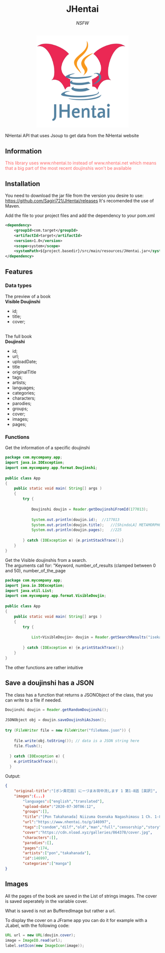 <h1 align="center">JHentai</h1>
<h6 align="center">NSFW</h6>

<p align="center">
  <img width="300" height="300" src="https://github.com/Sagiri721/JHentai/blob/master/res/logo.png">
</p>

NHentai API that uses Jsoup to get data from the NHentai website

## Information
<p style="color: rgb(255, 102, 102)">This library uses www.nhentai.to instead of www.nhentai.net
which means that a big part of the most recent doujinshis won't be available</p>

## Installation
You need to download the jar file from the version you desire to use: https://github.com/Sagiri721/JHentai/releases
It's recomended the use of Maven.

Add the file to your project files and add the dependency to your pom.xml
```xml
<dependency>
    <groupId>com.target</groupId>
    <artifactId>target</artifactId>
    <version>1.0</version>
    <scope>system</scope>
    <systemPath>${project.basedir}/src/main/resources/JHentai.jar</systemPath>
</dependency>
```
## Features

### Data types
The preview of a book<br>
__Visible Doujinshi__
* id;
* title;
* cover;
<br><br>

The full book<br>
__Doujinshi__
* id;
* url;
* uploadDate;
* title
* originalTitle
* tags;
* artists;
* languages;
* categories;
* characters;
* parodies;
* groups;
* cover;
* images;  
* pages;

### Functions
Get the information of a specific doujinshi
```java
package com.mycompany.app;
import java.io.IOException;
import com.mycompany.app.format.Doujinshi;

public class App 
{
    public static void main( String[] args )
    {
        try {

            Doujinshi doujin = Reader.getDoujinshiFromId(177013);

            System.out.println(doujin.id);  //177013
            System.out.println(doujin.title);   //[ShindoLA] METAMORPHOSIS (Complete) [English]
            System.out.println(doujin.pages);   //225

        } catch (IOException e) {e.printStackTrace();}
    }
}
```
Get the Visible doujinshis from a search.<br>
The arguments call for: "Keyword, number_of_results (clamped between 0 and 50), number_of_the_page
```java
package com.mycompany.app;
import java.io.IOException;
import java.util.List;
import com.mycompany.app.format.VisibleDoujin;

public class App 
{
    public static void main( String[] args )
    {
        try {

            List<VisibleDoujin> doujin = Reader.getSearchResults("isekai", 50, 2);

        } catch (IOException e) {e.printStackTrace();}
    }
}
```

The other functions are rather intuitive

## Save a doujinshi has a JSON
The class has a function that returns a JSONObject of the class, that you can write to a file if needed.
```java
Doujinshi doujin = Reader.getRandomDoujinshi();

JSONObject obj = doujin.saveDoujinshiAsJson();

try (FileWriter file = new FileWriter("fileName.json")) {

    file.write(obj.toString()); // data is a JSON string here
    file.flush();

  } catch (IOException e) {
    e.printStackTrace();
  }
```
Output:
```json
{
    "original-title":"[ポン貴花田] にーづまお背中流します 1 第1-8話 [英訳]",
    "images":(...)
        "languages":["english","translated"],
        "upload-date":"2020-07-30T06:12",
        "groups":[],
        "title":"[Pon Takahanada] Niizuma Osenaka Nagashimasu 1 Ch. 1-8 [English] [HappyMerchants]",
        "url":"https://www.nhentai.to/g/146997",
        "tags":["condom","dilf","old","man","full","censorship","story","arc","big","breasts","bikini","dark","skin","kimono","milf","netorare","prostitution","swimsuit","incest","gyaru","mother","inseki"],
        "cover":"https://cdn.nload.xyz/galleries/864378/cover.jpg",
        "characters":[],
        "parodies":[],
        "pages":174,
        "artists":["pon","takahanada"],
        "id":146997,
        "categories":["manga"]
}
```

## Images
All the pages of the book are saved in the List of strings images.
The cover is saved seperately in the variable cover.

What is saved is not an BufferedImage but rather a url.

To display the cover on a JFrame app you can do it for example with a JLabel, with  the following code:
```java
URL url = new URL(doujin.cover);
image = ImageIO.read(url);
label.setIcon(new ImageIcon(image));
```
